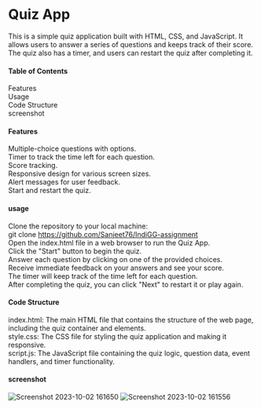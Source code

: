 # Quiz App
This is a simple quiz application built with HTML, CSS, and JavaScript. It allows users to answer a series of questions and keeps track of their score. The quiz also has a timer, and users can restart the quiz after completing it.

#### Table of Contents

Features<br>
Usage<br>
Code Structure<br>
screenshot<br>

#### Features
Multiple-choice questions with options.<br>
Timer to track the time left for each question.<br>
Score tracking.<br>
Responsive design for various screen sizes.<br>
Alert messages for user feedback.<br>
Start and restart the quiz.<br>

#### usage

Clone the repository to your local machine:<br>
git clone https://github.com/Sanjeet76/IndiGG-assignment<br>
Open the index.html file in a web browser to run the Quiz App.<br>
Click the "Start" button to begin the quiz.<br>
Answer each question by clicking on one of the provided choices.<br>
Receive immediate feedback on your answers and see your score.<br>
The timer will keep track of the time left for each question.<br>
After completing the quiz, you can click "Next" to restart it or play again.<br>

#### Code Structure

index.html: The main HTML file that contains the structure of the web page, including the quiz container and elements.<br>
style.css: The CSS file for styling the quiz application and making it responsive.<br>
script.js: The JavaScript file containing the quiz logic, question data, event handlers, and timer functionality.<br>

#### screenshot



![Screenshot 2023-10-02 161650](https://github.com/Sanjeet76/IndiGG-assignment/assets/96953921/09b7b22b-f422-479e-9ef0-799b6ade4ac5)
![Screenshot 2023-10-02 161556](https://github.com/Sanjeet76/IndiGG-assignment/assets/96953921/cf78e7c0-4cdd-47f4-a77a-ead912b8ec11)



